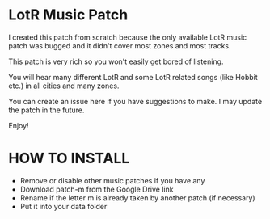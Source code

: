 # LotR Music Patch
I created this patch from scratch because the only available LotR music patch was bugged and it didn't cover most zones and most tracks.

This patch is very rich so you won't easily get bored of listening.

You will hear many different LotR and some LotR related songs (like Hobbit etc.) in all cities and many zones.

You can create an issue here if you have suggestions to make. I may update the patch in the future. 

Enjoy!

# HOW TO INSTALL
- Remove or disable other music patches if you have any
- Download patch-m from the Google Drive link
- Rename if the letter m is already taken by another patch (if necessary)
- Put it into your data folder
